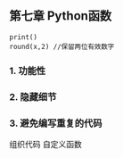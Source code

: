 ## 第七章 Python函数

    print()
    round(x,2) //保留两位有效数字
### 1. 功能性

### 2. 隐藏细节

### 3. 避免编写重复的代码

组织代码 自定义函数





